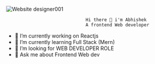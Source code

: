 ![Website designer001](https://user-images.githubusercontent.com/103441165/213647242-0e15dbbc-18ac-41af-9dd7-a52b8d4a5f09.gif)




                                  Hi there 👋 i'm Abhishek 
                                  A frontend Web developer

- 🔭 I’m currently working on Reactjs
- 🌱 I’m currently learning Full Stack (Mern)
- 🤔 I’m looking for WEB DEVELOPER ROLE
- 💬 Ask me about Frontend Web dev
